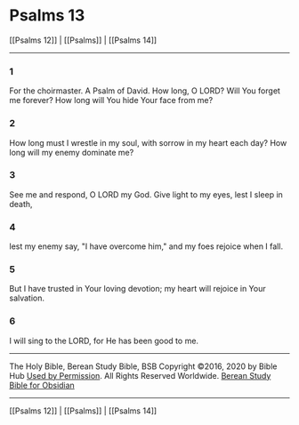# Psalms 13

[[Psalms 12]] | [[Psalms]] | [[Psalms 14]]

---

### 1
For the choirmaster. A Psalm of David. How long, O LORD? Will You forget me forever? How long will You hide Your face from me?

### 2
How long must I wrestle in my soul, with sorrow in my heart each day? How long will my enemy dominate me?

### 3
See me and respond, O LORD my God. Give light to my eyes, lest I sleep in death,

### 4
lest my enemy say, "I have overcome him," and my foes rejoice when I fall.

### 5
But I have trusted in Your loving devotion; my heart will rejoice in Your salvation.

### 6
I will sing to the LORD, for He has been good to me.

---

The Holy Bible, Berean Study Bible, BSB
Copyright ©2016, 2020 by Bible Hub
[Used by Permission](https://berean.bible/terms.htm). All Rights Reserved Worldwide.
[Berean Study Bible for Obsidian](https://github.com/gapmiss/berean-study-bible-for-obsidian)

---

[[Psalms 12]] | [[Psalms]] | [[Psalms 14]]

